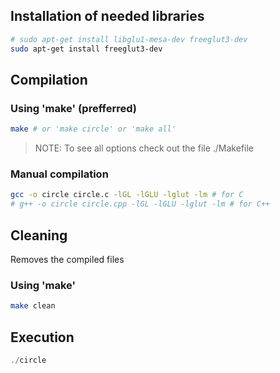 ## Installation of needed libraries

```bash
# sudo apt-get install libglu1-mesa-dev freeglut3-dev
sudo apt-get install freeglut3-dev
```

## Compilation

### Using 'make' (prefferred)

```bash
make # or 'make circle' or 'make all'
```

> NOTE: To see all options check out the file ./Makefile

### Manual compilation
```bash
gcc -o circle circle.c -lGL -lGLU -lglut -lm # for C
# g++ -o circle circle.cpp -lGL -lGLU -lglut -lm # for C++
```

## Cleaning

Removes the compiled files

### Using 'make'

```bash
make clean
```

## Execution

```cpp
./circle
```